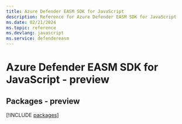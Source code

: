```yaml
---
title: Azure Defender EASM SDK for JavaScript
description: Reference for Azure Defender EASM SDK for JavaScript
ms.date: 02/21/2024
ms.topic: reference
ms.devlang: javascript
ms.service: defendereasm
---
```

# Azure Defender EASM SDK for JavaScript - preview
## Packages - preview
[!INCLUDE [packages](defender-easm-index.md)]